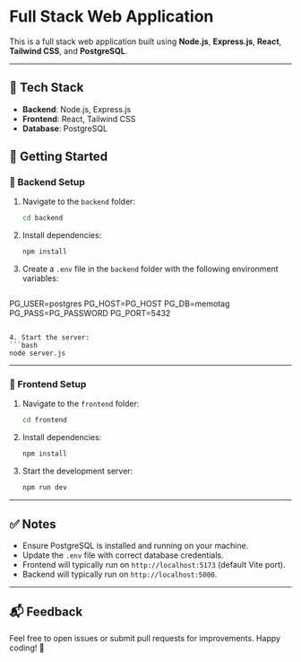 # Full Stack Web Application

This is a full stack web application built using **Node.js**, **Express.js**, **React**, **Tailwind CSS**, and **PostgreSQL**.

---

## 💪 Tech Stack

- **Backend**: Node.js, Express.js  
- **Frontend**: React, Tailwind CSS  
- **Database**: PostgreSQL  


## 🚀 Getting Started

### 🔧 Backend Setup

1. Navigate to the `backend` folder:
   ```bash
   cd backend
   ```

2. Install dependencies:
   ```bash
   npm install
   ```

3. Create a `.env` file in the `backend` folder with the following environment variables:

   ```
PG_USER=postgres
PG_HOST=PG_HOST
PG_DB=memotag
PG_PASS=PG_PASSWORD
PG_PORT=5432

   ```

4. Start the server:
   ```bash
   node server.js
   ```

---

### 🎨 Frontend Setup

1. Navigate to the `frontend` folder:
   ```bash
   cd frontend
   ```

2. Install dependencies:
   ```bash
   npm install
   ```

3. Start the development server:
   ```bash
   npm run dev
   ```

---

## ✅ Notes

- Ensure PostgreSQL is installed and running on your machine.
- Update the `.env` file with correct database credentials.
- Frontend will typically run on `http://localhost:5173` (default Vite port).
- Backend will typically run on `http://localhost:5000`.

---

## 📬 Feedback

Feel free to open issues or submit pull requests for improvements. Happy coding! 🚀
